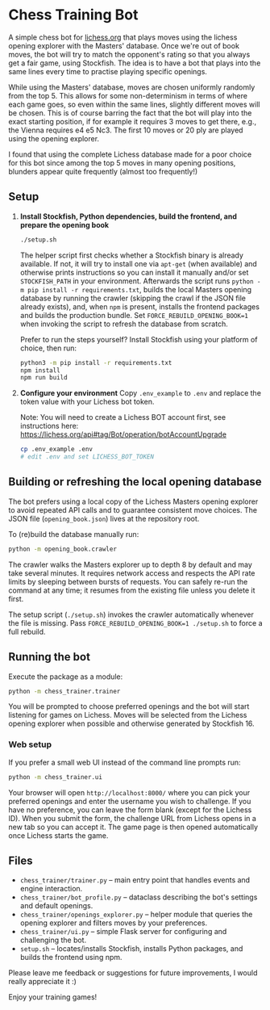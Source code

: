 # Chess Training Bot

A simple chess bot for [lichess.org](https://lichess.org) that plays moves using the lichess opening explorer with the Masters' database. Once we're out of book moves, the bot will try to match the opponent's rating so that you always get a fair game, using Stockfish. The idea is to have a bot that plays into the same lines every time to practise playing specific openings. 

While using the Masters' database, moves are chosen uniformly randomly from the top 5. This allows for some non-determinism in terms of where each game goes, so even within the same lines, slightly different moves will be chosen. This is of course barring the fact that the bot will play into the exact starting position, if for example it requires 3 moves to get there, e.g., the Vienna requires e4 e5 Nc3. The first 10 moves or 20 ply are played using the opening explorer. 

I found that using the complete Lichess database made for a poor choice for this bot since among the top 5 moves in many opening positions, blunders appear quite frequently (almost too frequently!)

## Setup

1. **Install Stockfish, Python dependencies, build the frontend, and prepare the opening book**
   ```bash
   ./setup.sh
   ```
   The helper script first checks whether a Stockfish binary is already available. If not, it will try to install one via `apt-get` (when available) and otherwise prints instructions so you can install it manually and/or set `STOCKFISH_PATH` in your environment. Afterwards the script runs `python -m pip install -r requirements.txt`, builds the local Masters opening database by running the crawler (skipping the crawl if the JSON file already exists), and, when `npm` is present, installs the frontend packages and builds the production bundle. Set `FORCE_REBUILD_OPENING_BOOK=1` when invoking the script to refresh the database from scratch.

   Prefer to run the steps yourself? Install Stockfish using your platform of choice, then run:
   ```bash
   python3 -m pip install -r requirements.txt
   npm install
   npm run build
   ```

2. **Configure your environment**
   Copy `.env_example` to `.env` and replace the token value with your Lichess bot token.

   Note: You will need to create a Lichess BOT account first, see instructions here: https://lichess.org/api#tag/Bot/operation/botAccountUpgrade
   ```bash
   cp .env_example .env
   # edit .env and set LICHESS_BOT_TOKEN
   ```

## Building or refreshing the local opening database

The bot prefers using a local copy of the Lichess Masters opening explorer to avoid repeated API calls and to guarantee consistent move choices. The JSON file (`opening_book.json`) lives at the repository root.

To (re)build the database manually run:

```bash
python -m opening_book.crawler
```

The crawler walks the Masters explorer up to depth 8 by default and may take several minutes. It requires network access and respects the API rate limits by sleeping between bursts of requests. You can safely re-run the command at any time; it resumes from the existing file unless you delete it first.

The setup script (`./setup.sh`) invokes the crawler automatically whenever the file is missing. Pass `FORCE_REBUILD_OPENING_BOOK=1 ./setup.sh` to force a full rebuild.
## Running the bot

Execute the package as a module:

```bash
python -m chess_trainer.trainer
```

You will be prompted to choose preferred openings and the bot will start listening for games on Lichess. Moves will be selected from the Lichess opening explorer when possible and otherwise generated by Stockfish 16.

### Web setup

If you prefer a small web UI instead of the command line prompts run:

```bash
python -m chess_trainer.ui
```

Your browser will open `http://localhost:8000/` where you can pick your preferred openings and enter the username you wish to challenge. If you have no preference, you can leave the form blank (except for the Lichess ID). When you submit the form, the challenge URL from Lichess opens in a new tab so you can accept it. The game page is then opened automatically once Lichess starts the game.

## Files

- `chess_trainer/trainer.py` – main entry point that handles events and engine interaction.
- `chess_trainer/bot_profile.py` – dataclass describing the bot's settings and default openings.
- `chess_trainer/openings_explorer.py` – helper module that queries the opening explorer and filters moves by your preferences.
- `chess_trainer/ui.py` – simple Flask server for configuring and challenging the bot.
- `setup.sh` – locates/installs Stockfish, installs Python packages, and builds the frontend using npm.

Please leave me feedback or suggestions for future improvements, I would really appreciate it :)

Enjoy your training games! 
